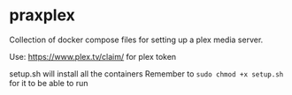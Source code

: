 # praxplex
Collection of docker compose files for setting up a plex media server.

Use: https://www.plex.tv/claim/ for plex token

setup.sh will install all the containers 
Remember to ```sudo chmod +x setup.sh``` for it to be able to run
